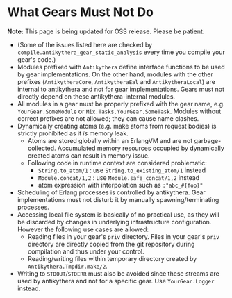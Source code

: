 # What Gears Must Not Do

**Note:** This page is being updated for OSS release. Please be patient.

- (Some of the issues listed here are checked by `compile.antikythera_gear_static_analysis` every time you compile your gear's code.)
- Modules prefixed with `Antikythera` define interface functions to be used by gear implementations.
  On the other hand, modules with the other prefixes (`AntikytheraCore`, `AntikytheraEal` and `AntikytheraLocal`)
  are internal to antikythera and not for gear implementations.
  Gears must not directly depend on these antikythera-internal modules.
- All modules in a gear must be properly prefixed with the gear name, e.g. `YourGear.SomeModule` or `Mix.Tasks.YourGear.SomeTask`.
  Modules without correct prefixes are not allowed; they can cause name clashes.
- Dynamically creating atoms (e.g. make atoms from request bodies) is strictly prohibited as it _is_ memory leak.
    - Atoms are stored globally within an ErlangVM and are not garbage-collected.
      Accumulated memory resources occupied by dynamically created atoms can result in memory issue.
    - Following code in runtime context are considered problematic:
        - `String.to_atom/1` : use `String.to_existing_atom/1` instead
        - `Module.concat/1,2` : use `Module.safe_concat/1,2` instead
        - atom expression with interpolation such as `:"abc_#{foo}"`
- Scheduling of Erlang processes is controlled by antikythera.
  Gear implementations must not disturb it by manually spawning/terminating processes.
- Accessing local file system is basically of no practical use, as they will be discarded by changes in underlying infrastructure configuration.
  However the following use cases are allowed:
    - Reading files in your gear's `priv` directory.
      Files in your gear's `priv` directory are directly copied from the git repository during compilation and thus under your control.
    - Reading/writing files within temporary directory created by `Antikythera.Tmpdir.make/2`.
- Writing to `STDOUT`/`STDERR` must also be avoided since these streams are used by antikythera and not for a specific gear. Use `YourGear.Logger` instead.
